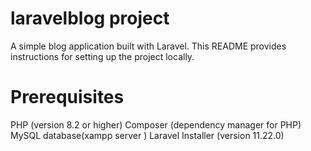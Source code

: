 # laravelblog project
A simple blog application built with Laravel. This README provides instructions for setting up the project locally.
# Prerequisites
PHP (version 8.2 or higher)
Composer (dependency manager for PHP)
MySQL database(xampp server )
Laravel Installer (version  11.22.0)
